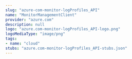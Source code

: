 ```yaml
---
slug: "azure-com-monitor-logProfiles_API"
name: "MonitorManagementClient"
provider: "azure.com"
description: null
logo: "azure.com-monitor-logProfiles_API-logo.png"
logoMediaType: "image/png"
tags:
- name: "cloud"
stubs: "azure.com-monitor-logProfiles_API-stubs.json"
---
```

